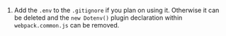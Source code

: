 1. Add the `.env` to the `.gitignore` if you plan on using it. Otherwise it can be deleted and the `new Dotenv()` plugin declaration within `webpack.common.js` can be removed.
